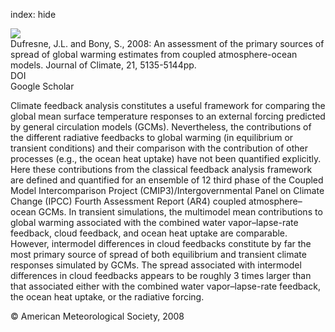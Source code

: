 index: hide

<div class="Citation">
    <div class="Citation-thumb CitationThumb-linked"  data-href="https://doi.org/10.1175/2008jcli2239.1">
      <img src="https://static.claimspace.cloud/climate-study-static/refs/thumbs/13/Dufresne_and_Bony_2008-thumb.png" />
    </div>

  <div class="Citation-body">
    <div class="Citation-text">Dufresne, J.L. and Bony, S., 2008: An assessment of the primary sources of spread of global warming estimates from coupled atmosphere-ocean models. <span class="Article-journal">Journal of Climate, </span><span class="Article-volume">21, </span>5135-5144pp.</div>
    <div class="Citation-links">
      <div class="CitationLink" data-href="https://doi.org/10.1175/2008jcli2239.1">
        <div class="CitationLink-icon CitationLink-Doi"></div>
        <div class="CitationLink-text">DOI</div>
      </div>
      <div class="CitationLink" data-href="https://scholar.google.com/scholar?q=10.1175/2008jcli2239.1">
        <div class="CitationLink-icon CitationLink-Scholar"></div>
        <div class="CitationLink-text">Google Scholar</div>
      </div>
    </div>
  </div>
</div>

Climate feedback analysis constitutes a useful framework for comparing the global mean surface temperature responses to an external forcing predicted by general circulation models (GCMs). Nevertheless, the contributions of the different radiative feedbacks to global warming (in equilibrium or transient conditions) and their comparison with the contribution of other processes (e.g., the ocean heat uptake) have not been quantified explicitly. Here these contributions from the classical feedback analysis framework are defined and quantified for an ensemble of 12 third phase of the Coupled Model Intercomparison Project (CMIP3)/Intergovernmental Panel on Climate Change (IPCC) Fourth Assessment Report (AR4) coupled atmosphere–ocean GCMs. In transient simulations, the multimodel mean contributions to global warming associated with the combined water vapor–lapse-rate feedback, cloud feedback, and ocean heat uptake are comparable. However, intermodel differences in cloud feedbacks constitute by far the most primary source of spread of both equilibrium and transient climate responses simulated by GCMs. The spread associated with intermodel differences in cloud feedbacks appears to be roughly 3 times larger than that associated either with the combined water vapor–lapse-rate feedback, the ocean heat uptake, or the radiative forcing.

<div class="Citation-copy">
&copy; American Meteorological Society, 2008
</div>